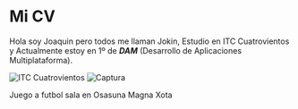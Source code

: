 **Mi CV**
=========

Hola soy Joaquin pero todos me llaman Jokin, 
Estudio en ITC Cuatrovientos y
Actualmente estoy en 1º de **_DAM_** (Desarrollo de Aplicaciones Multiplataforma).

![ITC Cuatrovientos](https://lh3.googleusercontent.com/proxy/-seNQt5oY8f8Qe97L3t66kYGOu2Jtwy_oD0379I2rwnebKdz4gDYShUUxJ15AwLxcWWkJHiNNcXjOr0b9rGVONSEyKH5e1MFQky4uoS3C7sRUaXsL5wPIoP4W51gw_N90ZpRBeofMHldgvu5ZGfJJPAFZ89X1iq3jao)
![Captura](https://user-images.githubusercontent.com/71701957/94284760-1fda7380-ff53-11ea-9b76-79dc230ac3bc.PNG)

Juego a futbol sala en Osasuna Magna Xota

